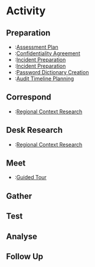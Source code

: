 # Activity

## Preparation

  * :[Assessment Plan](activities/assessment-plan)
  * :[Confidentiality Agreement](activities/confidentiality-agreement)
  * :[Incident Preparation](activities/incident-preparation)
  * :[Incident Preparation](activities/travel-checklist)
  * :[Password Dictionary Creation](activities/password-dictionary-creation)
  * :[Audit Timeline Planning](activities/audit-timeline-planning)

## Correspond

  * :[Regional Context Research](activities/regional-context-research)

## Desk Research

  * :[Regional Context Research](activities/regional-context-research)

## Meet

  * :[Guided Tour](activities/guided-tour)

## Gather
## Test
## Analyse
## Follow Up
